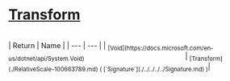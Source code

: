 # [Transform](./RelativeScale-100663789.md)


<br>
| Return | Name | 
| --- | --- | 
| <sub>[Void](https://docs.microsoft.com/en-us/dotnet/api/System.Void)</sub><img width=200/>| <sub>[Transform](./RelativeScale-100663789.md) ( [`Signature`](./../../../../Signature.md) )</sub>| <br>


